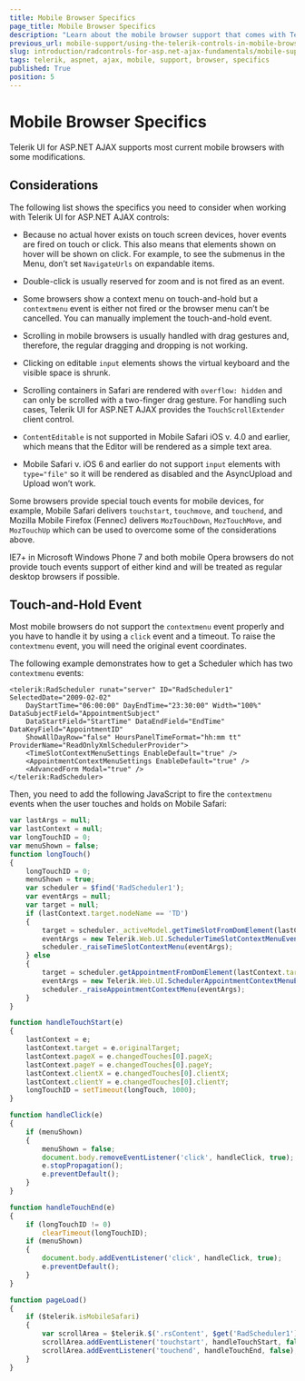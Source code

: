 ```yaml
---
title: Mobile Browser Specifics
page_title: Mobile Browser Specifics
description: "Learn about the mobile browser support that comes with Telerik UI for ASP.NET AJAX."
previous_url: mobile-support/using-the-telerik-controls-in-mobile-browsers
slug: introduction/radcontrols-for-asp.net-ajax-fundamentals/mobile-support/mobile-browsers-specifics
tags: telerik, aspnet, ajax, mobile, support, browser, specifics
published: True
position: 5
---
```


# Mobile Browser Specifics

Telerik UI for ASP.NET AJAX supports most current mobile browsers with some modifications. 

## Considerations 

The following list shows the specifics you need to consider when working with Telerik UI for ASP.NET AJAX controls:

* Because no actual hover exists on touch screen devices, hover events are fired on touch or click. This also means that elements shown on hover will be shown on click. For example, to see the submenus in the Menu, don’t set `NavigateUrls` on expandable items.

* Double-click is usually reserved for zoom and is not fired as an event.

* Some browsers show a context menu on touch-and-hold but a `contextmenu` event is either not fired or the browser menu can’t be cancelled. You can manually implement the touch-and-hold event.

* Scrolling in mobile browsers is usually handled with drag gestures  and, therefore, the regular dragging and dropping is not working.

* Clicking on editable `input` elements shows the virtual keyboard and the visible space is shrunk.

* Scrolling containers in Safari are rendered with `overflow: hidden` and can only be scrolled with a two-finger drag gesture. For handling such cases, Telerik UI for ASP.NET AJAX provides the `TouchScrollExtender` client control.

* `ContentEditable` is not supported in Mobile Safari iOS v. 4.0 and earlier, which means that the Editor will be rendered as a simple text area.

* Mobile Safari v. iOS 6 and earlier do not support `input` elements with `type="file"` so it will be rendered as disabled and the AsyncUpload and Upload won’t work.

Some browsers provide special touch events for mobile devices, for example, Mobile Safari delivers `touchstart`, `touchmove`, and `touchend`, and Mozilla Mobile Firefox (Fennec) delivers `MozTouchDown`, `MozTouchMove`, and `MozTouchUp` which can be used to overcome some of the considerations above.

IE7+ in Microsoft Windows Phone 7 and both mobile Opera browsers do not provide touch events support of either kind and will be treated as regular desktop browsers if possible.

## Touch-and-Hold Event

Most mobile browsers do not support the `contextmenu` event properly and you have to handle it by using a `click` event and a timeout. To raise the `contextmenu` event, you will need the original event coordinates. 

The following example demonstrates how to get a Scheduler which has two `contextmenu` events:

````ASP.NET
<telerik:RadScheduler runat="server" ID="RadScheduler1" SelectedDate="2009-02-02"
    DayStartTime="06:00:00" DayEndTime="23:30:00" Width="100%" DataSubjectField="AppointmentSubject"
    DataStartField="StartTime" DataEndField="EndTime" DataKeyField="AppointmentID"
    ShowAllDayRow="false" HoursPanelTimeFormat="hh:mm tt" ProviderName="ReadOnlyXmlSchedulerProvider">
    <TimeSlotContextMenuSettings EnableDefault="true" />
    <AppointmentContextMenuSettings EnableDefault="true" />
    <AdvancedForm Modal="true" />
</telerik:RadScheduler>
````



Then, you need to add the following JavaScript to fire the `contextmenu` events when the user touches and holds on Mobile Safari:

````JavaScript
var lastArgs = null;
var lastContext = null;
var longTouchID = 0;
var menuShown = false;
function longTouch()
{
    longTouchID = 0;
    menuShown = true;
    var scheduler = $find('RadScheduler1');
    var eventArgs = null;
    var target = null;
    if (lastContext.target.nodeName == 'TD')
    {
        target = scheduler._activeModel.getTimeSlotFromDomElement(lastContext.target);
        eventArgs = new Telerik.Web.UI.SchedulerTimeSlotContextMenuEventArgs(target.get_startTime(), target.get_isAllDay(), lastContext, target);
        scheduler._raiseTimeSlotContextMenu(eventArgs);
    } else
    {
        target = scheduler.getAppointmentFromDomElement(lastContext.target);
        eventArgs = new Telerik.Web.UI.SchedulerAppointmentContextMenuEventArgs(target, lastContext);
        scheduler._raiseAppointmentContextMenu(eventArgs);
    }
}

function handleTouchStart(e)
{
    lastContext = e;
    lastContext.target = e.originalTarget;
    lastContext.pageX = e.changedTouches[0].pageX;
    lastContext.pageY = e.changedTouches[0].pageY;
    lastContext.clientX = e.changedTouches[0].clientX;
    lastContext.clientY = e.changedTouches[0].clientY;
    longTouchID = setTimeout(longTouch, 1000);
}

function handleClick(e)
{
    if (menuShown)
    {
        menuShown = false;
        document.body.removeEventListener('click', handleClick, true);
        e.stopPropagation();
        e.preventDefault();
    }
}

function handleTouchEnd(e)
{
    if (longTouchID != 0)
        clearTimeout(longTouchID);
    if (menuShown)
    {
        document.body.addEventListener('click', handleClick, true);
        e.preventDefault();
    }
}

function pageLoad()
{
    if ($telerik.isMobileSafari)
    {
        var scrollArea = $telerik.$('.rsContent', $get('RadScheduler1'))[0];
        scrollArea.addEventListener('touchstart', handleTouchStart, false);
        scrollArea.addEventListener('touchend', handleTouchEnd, false);
    }
}
````


